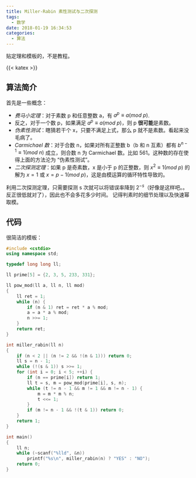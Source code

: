 ```yaml
---
title: Miller-Rabin 素性测试与二次探测
tags:
  - 数学
date: 2018-01-19 16:34:53
categories:
  - 算法
---
```


贴定理和模板的，不是教程。

<!--more-->

{{< katex >}}

## 算法简介

首先是一些概念：

- _费马小定理_：对于素数 p 和任意整数 a，有 $a^p ≡ a(mod\ p)$.
- 反之，对于一个数 p，如果满足 $a^p ≡ a(mod\ p)$，则 p **很可能**是素数。
- _伪素性测试_：瞎猜若干个 x，只要不满足上式，那么 p 就不是素数。看起来没毛病了。
- _Carmichael 数_：对于合数 n，如果对所有正整数 b（b 和 n 互素）都有 $b^{n-1}≡ 1 (mod\ n)$ 成立，则合数 n 为 Carmichael 数。比如 561。这种数的存在使得上面的方法沦为 “伪素性测试”。
- _二次探测定理_：如果 p 是奇素数，x 是小于 p 的正整数，则 $x^2 ≡ 1(mod\ p)$ 的解为 $x = 1$ 或 $x = p - 1(mod\ p)$，这是由模运算的循环特性导致的。

利用二次探测定理，只需要探测 s 次就可以将错误率降到 $2^{-s}$（好像是这样吧。。反正很低就对了），因此也不会多花多少时间。
记得判素时的细节处理以及快速幂取模。

## 代码

很简洁的模板：

```cpp
#include <cstdio>
using namespace std;

typedef long long ll;

ll prime[5] = {2, 3, 5, 233, 331};

ll pow_mod(ll a, ll n, ll mod)
{
    ll ret = 1;
    while (n) {
        if (n & 1) ret = ret * a % mod;
        a = a * a % mod;
        n >>= 1;
    }
    return ret;
}

int miller_rabin(ll n)
{
    if (n < 2 || (n != 2 && !(n & 1))) return 0;
    ll s = n - 1;
    while (!(s & 1)) s >>= 1;
    for (int i = 0; i < 5; ++i) {
        if (n == prime[i]) return 1;
        ll t = s, m = pow_mod(prime[i], s, n);
        while (t != n - 1 && m != 1 && m != n - 1) {
            m = m * m % n;
            t <<= 1;
        }
        if (m != n - 1 && !(t & 1)) return 0;
    }
    return 1;
}

int main()
{
    ll n;
    while (~scanf("%lld", &n))
        printf("%s\n", miller_rabin(n) ? "YES" : "NO");
    return 0;
}
```
